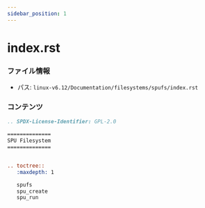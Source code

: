```yaml
---
sidebar_position: 1
---
```

# index.rst

### ファイル情報

- パス: `linux-v6.12/Documentation/filesystems/spufs/index.rst`

### コンテンツ

```rst
.. SPDX-License-Identifier: GPL-2.0

==============
SPU Filesystem
==============


.. toctree::
   :maxdepth: 1

   spufs
   spu_create
   spu_run

```

